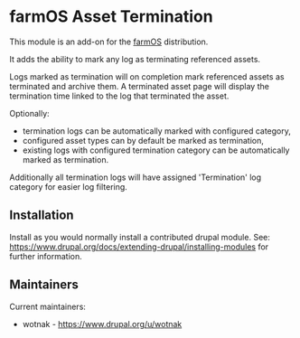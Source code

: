 # farmOS Asset Termination

This module is an add-on for the [farmOS](http://drupal.org/project/farm)
distribution.

It adds the ability to mark any log as terminating referenced assets.

Logs marked as termination will on completion mark referenced assets as
terminated and archive them. A terminated asset page will display
the termination time linked to the log that terminated the asset.

Optionally:

- termination logs can be automatically marked with configured category,
- configured asset types can by default be marked as termination,
- existing logs with configured termination category can be automatically marked
  as termination.

Additionally all termination logs will have assigned 'Termination' log category
for easier log filtering.

## Installation

Install as you would normally install a contributed drupal module. See:
<https://www.drupal.org/docs/extending-drupal/installing-modules> for further
information.

## Maintainers

Current maintainers:

- wotnak - <https://www.drupal.org/u/wotnak>
